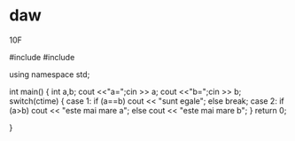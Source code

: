 # daw
10F


#include <iostream>
#include <ctime>

using namespace std;

int main()
{
    int a,b;
    cout <<"a=";cin >> a;
    cout <<"b=";cin >> b;
    switch(ctime) 
    {
    case 1:
        if (a==b) cout << "sunt egale";
        else break;
    case 2:
        if (a>b) cout << "este mai mare a";
        else cout << "este mai mare b";
    }
    return 0;
    
}
